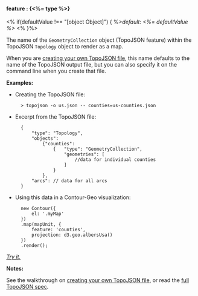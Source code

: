 #### **feature** : {<%= type %>}

<% if(defaultValue !== "[object Object]") { %>*default: <%= defaultValue %>* <% }%>

The name of the `GeometryCollection` object (TopoJSON feature) within the TopoJSON `Topology` object to render as a map.

When you are [creating your own TopoJSON file](#topojson), this name defaults to the name of the TopoJSON output file, but you can also specify it on the command line when you create that file.

**Examples:**

* Creating the TopoJSON file:

		> topojson -o us.json -- counties=us-counties.json

* Excerpt from the TopoJSON file:

		{
			"type": "Topology",
			"objects":
				{"counties":
					{ 	"type": "GeometryCollection",
						"geometries": [
							//data for individual counties
						]
					}
				},
			"arcs": // data for all arcs
		}

* Using this data in a Contour-Geo visualization:

		new Contour({
			el: '.myMap'
		})
		.map(mapUnit, {
			feature: 'counties',
			projection: d3.geo.albersUsa()
		})
		.render();

*[Try it.](<%= jsFiddleLink %>)*

**Notes:**

See the walkthrough on [creating your own TopoJSON file](#topojson), or read the [full TopoJSON spec](https://github.com/mbostock/topojson/wiki/Command-Line-Reference).
